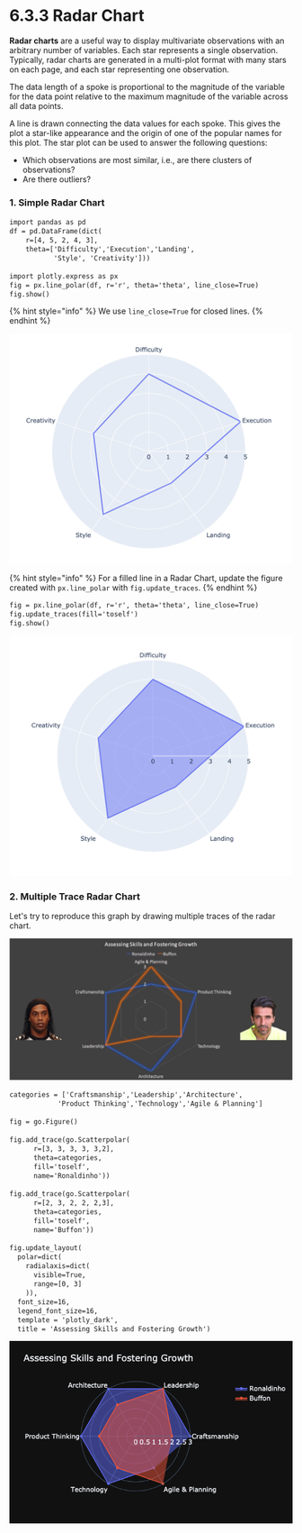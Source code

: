 # 6.3.3 Radar Chart

**Radar charts** are a useful way to display multivariate observations with an arbitrary number of variables. Each star represents a single observation. Typically, radar charts are generated in a multi-plot format with many stars on each page, and each star representing one observation.

The data length of a spoke is proportional to the magnitude of the variable for the data point relative to the maximum magnitude of the variable across all data points. 

A line is drawn connecting the data values for each spoke. This gives the plot a star-like appearance and the origin of one of the popular names for this plot. The star plot can be used to answer the following questions:

* Which observations are most similar, i.e., are there clusters of observations?
* Are there outliers?

### 1. Simple Radar Chart

```text
import pandas as pd
df = pd.DataFrame(dict(
    r=[4, 5, 2, 4, 3],
    theta=['Difficulty','Execution','Landing',
           'Style', 'Creativity']))
       
import plotly.express as px
fig = px.line_polar(df, r='r', theta='theta', line_close=True)
fig.show()
```

{% hint style="info" %}
We use `line_close=True` for closed lines.
{% endhint %}

![](../../.gitbook/assets/screenshot-2020-07-27-at-16.58.02.png)

{% hint style="info" %}
For a filled line in a Radar Chart, update the figure created with `px.line_polar` with `fig.update_traces`.
{% endhint %}

```text
fig = px.line_polar(df, r='r', theta='theta', line_close=True)
fig.update_traces(fill='toself')
fig.show()
```

![](../../.gitbook/assets/screenshot-2020-07-27-at-16.57.50.png)

### 2. Multiple Trace Radar Chart

Let's try to reproduce this graph by drawing multiple traces of the radar chart.

![](../../.gitbook/assets/1_9i6_4hpdz94b-vrsyzx5bg.png)

```text
categories = ['Craftsmanship','Leadership','Architecture',
            'Product Thinking','Technology','Agile & Planning']

fig = go.Figure()

fig.add_trace(go.Scatterpolar(
      r=[3, 3, 3, 3, 3,2],
      theta=categories,
      fill='toself',
      name='Ronaldinho'))
      
fig.add_trace(go.Scatterpolar(
      r=[2, 3, 2, 2, 2,3],
      theta=categories,
      fill='toself',
      name='Buffon'))

fig.update_layout(
  polar=dict(
    radialaxis=dict(
      visible=True,
      range=[0, 3]
    )),
  font_size=16,
  legend_font_size=16,
  template = 'plotly_dark',
  title = 'Assessing Skills and Fostering Growth')
```

![](../../.gitbook/assets/newplot-1-%20%281%29.png)



